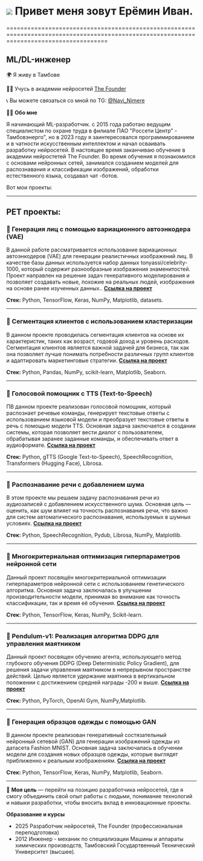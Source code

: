 # ![](https://user-images.githubusercontent.com/18350557/176309783-0785949b-9127-417c-8b55-ab5a4333674e.gif) Привет меня зовут Ерёмин Иван.
=========================================================================================================================================

ML/DL-инженер
----------
🌍 Я живу в Тамбове 

👨‍🎓 Учусь в академии нейросетей [The Founder](https://academy.the-founder.ru/)  

📞 Вы можете связаться со мной по TG: [@Navi_Nimere](https://t.me/Navi_Nimere)

👨‍💻 **Обо мне**

Я начинающий ML-разработчик.
с 2015 года работаю ведущим специалистом по охране труда в филиале ПАО "Россети Центр" - Тамбовэнерго", но в 2023 году я заинтересовался программированием и в чатности искусственным интеллектом и начал осваивать разработку нейросетей.
В настоящее время заканчиваю обучение в академии нейростетей The Founder.
Во время обучения я познакомился с основами нейронных сетей, занимался созданием моделей для распознавания и классификации изображений, обработки естественного языка, создавал чат -ботов. 

Вот мои проекты:
___
## PET проекты:

### 📌 Генерация лиц с помощью вариационного автоэнкодера (VAE)
В данной работе рассматривается использование вариационных автоэнкодеров (VAE) для генерации реалистичных изображений лиц. В качестве базы данных используется набор данных tonyassi/celebrity-1000, который содержит разнообразные изображения знаменитостей. Проект направлен на решение задач генеративного моделирования и позволяет создавать новые, похожие на реальных людей, изображения на основе ранее изученных данных.. [**Ссылка на проект**](https://github.com/Nimere1990/VAE)

**Стек:** Python, TensorFlow, Keras, NumPy, Matplotlib, datasets.

____

### 📌 Сегментация клиентов с использованием кластеризации 
В данном проекте проводилась сегментация клиентов на основе их характеристик, таких как возраст, годовой доход и уровень расходов. Сегментация клиентов является важной задачей для бизнеса, так как она позволяет лучше понимать потребности различных групп клиентов и адаптировать маркетинговые стратегии. [**Ссылка на проект**](https://github.com/Nimere1990/K-means)

**Стек:** Python, Pandas, NumPy, scikit-learn, Matplotlib, Seaborn.

___

### 📌 Голосовой помощник с TTS (Text-to-Speech)
ПВ данном проекте реализован голосовой помощник, который распознает речевые команды, генерирует текстовые ответы с использованием языковой модели и преобразует текстовые ответы в речь с помощью модели TTS. Основная задача заключается в создании системы, которая позволяет вести диалог с пользователем, обрабатывая заранее заданные команды, и обеспечивать ответ в аудиоформате. [**Ссылка на проект**](https://github.com/Nimere1990/Text-to-Speech)

**Стек:** Python, gTTS (Google Text-to-Speech), SpeechRecognition, Transformers (Hugging Face), Librosa.

___

### 📌 Распознавание речи с добавлением шума
В этом проекте мы решаем задачу распознавания речи из аудиозаписей с добавлением искусственного шума. Основная цель — оценить, как шум влияет на точность распознавания речи, что важно для систем автоматического распознавания, используемых в шумных условиях. [**Ссылка на проект**](https://github.com/Nimere1990/SpeechRecognition)

**Стек:** Python, SpeechRecognition, Pydub, Librosa, NumPy, Matplotlib.

___

### 📌 Многокритериальная оптимизация гиперпараметров нейронной сети
Данный проект посвящён многокритериальной оптимизации гиперпараметров нейронной сети с использованием генетического алгоритма. Основная задача заключалась в улучшении производительности модели, принимая во внимание как точность классификации, так и время её обучения. [**Ссылка на проект**](https://github.com/Nimere1990/Multi-criteria-optimization)

**Стек:** Python, TensorFlow, Keras, NumPy, Scikit-learn.

___

### 📌 Pendulum-v1: Реализация алгоритма DDPG для управления маятником
Данный проект посвящен обучению агента, использующего метод глубокого обучения DDPG (Deep Deterministic Policy Gradient), для решения задачи управления маятником в непрерывном пространстве действий. Целью является удержание маятника в вертикальном положении с достижением средней награды -200 и выше. [**Ссылка на проект**](https://github.com/Nimere1990/Pendulum-v1-DDPG-)

**Стек:** Python, PyTorch, OpenAI Gym, NumPy,Matplotlib.

___

### 📌 Генерация образцов одежды с помощью GAN
В данном проекте реализован генеративный состязательный нейронный сетевой (GAN) для генерации изображений одежды из датасета Fashion MNIST. Основная задача заключалась в обучении модели для создания новых образцов одежды, которые выглядят приближенно к реальным изображениям. [**Ссылка на проект**](https://github.com/Nimere1990/Fashion_MNIST)

**Стек:** Python, TensorFlow, Keras, NumPy, Matplotlib, Seaborn.

_____

🎯 **Моя цель** — перейти на позицию разработчика нейросетей, где я смогу объединить свой опыт работы с людьми, понимание технологий и навыки разработки, чтобы вносить вклад в инновационные проекты. 

**Образование и курсы**
* 2025 Разработчик нейросетей, The Founder (профессиональная переподготовка)
* 2012 Инженер - механик по специализации Машины и аппараты химических производств, Тамбовский Государтвенный Технический Университет (высшее).
